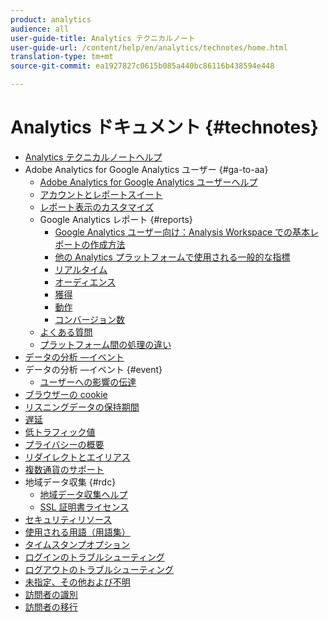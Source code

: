```yaml
---
product: analytics
audience: all
user-guide-title: Analytics テクニカルノート
user-guide-url: /content/help/en/analytics/technotes/home.html
translation-type: tm+mt
source-git-commit: ea1927827c0615b085a440bc86116b438594e448

---
```



# Analytics ドキュメント {#technotes}

+ [Analytics テクニカルノートヘルプ](home.md)
+ Adobe Analytics for Google Analytics ユーザー {#ga-to-aa}
   + [Adobe Analytics for Google Analytics ユーザーヘルプ](ga-to-aa/home.md)
   + [アカウントとレポートスイート](ga-to-aa/accounts.md)
   + [レポート表示のカスタマイズ](ga-to-aa/customization.md)
   + Google Analytics レポート {#reports}
      + [Google Analytics ユーザー向け：Analysis Workspace での基本レポートの作成方法](ga-to-aa/reports/create-report.md)
      + [他の Analytics プラットフォームで使用される一般的な指標](ga-to-aa/reports/common-metrics.md)
      + [リアルタイム](ga-to-aa/reports/realtime-reports.md)
      + [オーディエンス](ga-to-aa/reports/audience-reports.md)
      + [獲得](ga-to-aa/reports/acquisition-reports.md)
      + [動作](ga-to-aa/reports/behavior-reports.md)
      + [コンバージョン数](ga-to-aa/reports/conversions-reports.md)
   + [よくある質問](ga-to-aa/faq.md)
   + [プラットフォーム間の処理の違い](ga-to-aa/processing-differences.md)
+ [データの分析 —イベント](event-impacted.md)
+ データの分析 —イベント {#event}
   + [ユーザーへの影響の伝達](event/event-communicate.md)
+ [ブラウザーの cookie](cookies.md)
+ [リスニングデータの保持期間](data-retention.md)
+ [遅延](latency.md)
+ [低トラフィック値](low-traffic.md)
+ [プライバシーの概要](privacy-overview.md)
+ [リダイレクトとエイリアス](redirects.md)
+ [複数通貨のサポート](multicurrency.md)
+ 地域データ収集 {#rdc}
   + [地域データ収集ヘルプ](rdc/regional-data-collection.md)
   + [SSL 証明書ライセンス](rdc/ssl-cert-licensing.md)
+ [セキュリティリソース](security.md)
+ [使用される用語（用語集）](terms.md)
+ [タイムスタンプオプション](timestamps-optional.md)
+ [ログインのトラブルシューティング](troubleshoot-login.md)
+ [ログアウトのトラブルシューティング](troubleshoot-sessions.md)
+ [未指定、その他および不明](unspecified.md)
+ [訪問者の識別](visitor-identification.md)
+ [訪問者の移行](visitor-migration.md)
